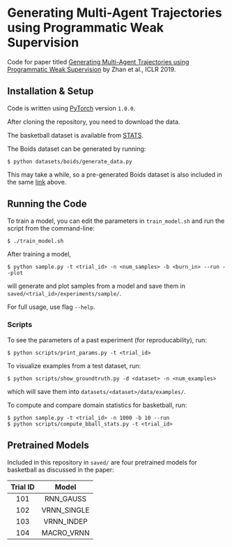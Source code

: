 # Generating Multi-Agent Trajectories using Programmatic Weak Supervision

Code for paper titled [Generating Multi-Agent Trajectories using Programmatic Weak Supervision](https://arxiv.org/abs/1803.07612) by Zhan et al., ICLR 2019.

## Installation & Setup

Code is written using [PyTorch](https://pytorch.org/) version `1.0.0`.

After cloning the repository, you need to download the data.

The basketball dataset is available from [STATS](https://www.stats.com/data-science/).

The Boids dataset can be generated by running:
```
$ python datasets/boids/generate_data.py
```
This may take a while, so a pre-generated Boids dataset is also included in the same [link](https://drive.google.com/drive/folders/1g6jlyYGH8rIrJfZ7TrGsCyS0Kf2d0lY-?usp=sharing) above.

## Running the Code

To train a model, you can edit the parameters in `train_model.sh` and run the script from the command-line:
```
$ ./train_model.sh
```
After training a model,
```
$ python sample.py -t <trial_id> -n <num_samples> -b <burn_in> --run --plot
```
will generate and plot samples from a model and save them in `saved/<trial_id>/experiments/sample/`.

For full usage, use flag `--help`.

### Scripts

To see the parameters of a past experiment (for reproducability), run:
```
$ python scripts/print_params.py -t <trial_id>
```
To visualize examples from a test dataset, run:
```
$ python scripts/show_groundtruth.py -d <dataset> -n <num_examples>
```
which will save them into `datasets/<dataset>/data/examples/`.

To compute and compare domain statistics for basketball, run:
```
$ python sample.py -t <trial_id> -n 1000 -b 10 --run
$ python scripts/compute_bball_stats.py -t <trial_id>
```

## Pretrained Models

Included in this repository in `saved/` are four pretrained models for basketball as discussed in the paper:

| Trial ID |    Model    |
|:--------:|:-----------:|
|    101   |  RNN_GAUSS  |
|    102   | VRNN_SINGLE |
|    103   |  VRNN_INDEP |
|    104   |  MACRO_VRNN |
